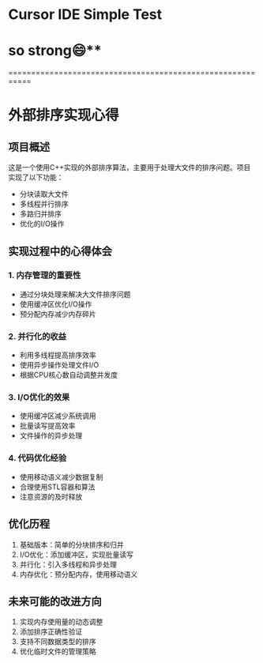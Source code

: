 # Cursor IDE Simple Test
# so strong😄**

===========================================================
# 外部排序实现心得

## 项目概述
这是一个使用C++实现的外部排序算法，主要用于处理大文件的排序问题。项目实现了以下功能：
- 分块读取大文件
- 多线程并行排序
- 多路归并排序
- 优化的I/O操作

## 实现过程中的心得体会

### 1. 内存管理的重要性
- 通过分块处理来解决大文件排序问题
- 使用缓冲区优化I/O操作
- 预分配内存减少内存碎片

### 2. 并行化的收益
- 利用多线程提高排序效率
- 使用异步操作处理文件I/O
- 根据CPU核心数自动调整并发度

### 3. I/O优化的效果
- 使用缓冲区减少系统调用
- 批量读写提高效率
- 文件操作的异步处理

### 4. 代码优化经验
- 使用移动语义减少数据复制
- 合理使用STL容器和算法
- 注意资源的及时释放

## 优化历程
1. 基础版本：简单的分块排序和归并
2. I/O优化：添加缓冲区，实现批量读写
3. 并行化：引入多线程和异步处理
4. 内存优化：预分配内存，使用移动语义

## 未来可能的改进方向
1. 实现内存使用量的动态调整
2. 添加排序正确性验证
3. 支持不同数据类型的排序
4. 优化临时文件的管理策略 
